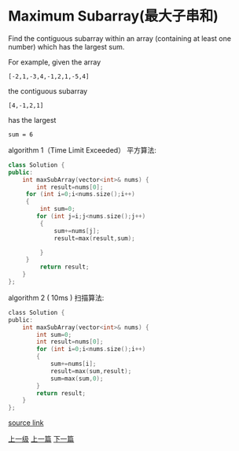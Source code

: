 # Maximum Subarray(最大子串和)

Find the contiguous subarray within an array (containing at least one number) which has the largest sum.

For example, given the array

```
[-2,1,-3,4,-1,2,1,-5,4]
```

the contiguous subarray
```
[4,-1,2,1]
```
has the largest
```
sum = 6
```


algorithm 1（Time Limit Exceeded） 平方算法:

```c++
class Solution {
public:
    int maxSubArray(vector<int>& nums) {
        int result=nums[0];
     for (int i=0;i<nums.size();i++)
     {
         int sum=0;
        for (int j=i;j<nums.size();j++)
         {
             sum+=nums[j];
             result=max(result,sum);

         }
     }
         return result;
    }
};
```

algorithm 2 ( 10ms )  扫描算法:
```c
class Solution {
public:
    int maxSubArray(vector<int>& nums) {
        int sum=0;
        int result=nums[0];
        for (int i=0;i<nums.size();i++)
        {
            sum+=nums[i];
            result=max(sum,result);
            sum=max(sum,0);
        }
        return result;
    }
};
```

[source link](https://leetcode.com/problems/maximum-subarray/discuss/)




















[上一级](base.md)
[上一篇](intToRoman.md)
[下一篇](merge_sorted_array.md)
